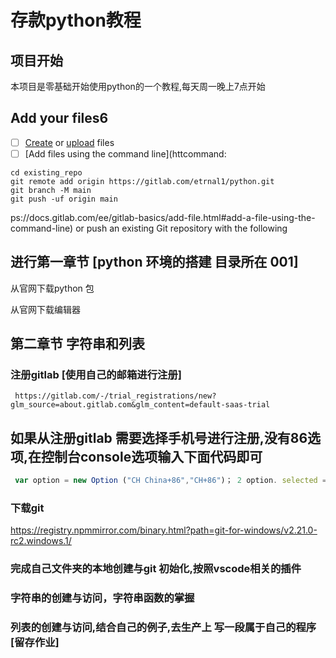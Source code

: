 # 存款python教程



## 项目开始

 本项目是零基础开始使用python的一个教程,每天周一晚上7点开始
## Add your files6

- [ ] [Create](https://docs.gitlab.com/ee/user/project/repository/web_editor.html#create-a-file) or [upload](https://docs.gitlab.com/ee/user/project/repository/web_editor.html#upload-a-file) files
- [ ] [Add files using the command line](httcommand:

```
cd existing_repo
git remote add origin https://gitlab.com/etrnal1/python.git
git branch -M main
git push -uf origin main
```
ps://docs.gitlab.com/ee/gitlab-basics/add-file.html#add-a-file-using-the-command-line) or push an existing Git repository with the following

## 进行第一章节  [python 环境的搭建 目录所在 001]

   从官网下载python 包

   从官网下载编辑器


## 第二章节 字符串和列表

### 注册gitlab  [使用自己的邮箱进行注册]

     https://gitlab.com/-/trial_registrations/new?glm_source=about.gitlab.com&glm_content=default-saas-trial


## 如果从注册gitlab 需要选择手机号进行注册,没有86选项,在控制台console选项输入下面代码即可
  ```js
   var option = new Option ("CH China+86","CH+86")； 2 option. selected = true; s document. getElementBv Id ('country ").options .add (option, 0);
  ```

### 下载git
https://registry.npmmirror.com/binary.html?path=git-for-windows/v2.21.0-rc2.windows.1/
### 完成自己文件夹的本地创建与git 初始化,按照vscode相关的插件
### 字符串的创建与访问，字符串函数的掌握
### 列表的创建与访问,结合自己的例子,去生产上 写一段属于自己的程序  [留存作业]




